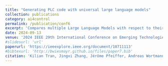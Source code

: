 ```yaml
---
title: "Generating PLC code with universal large language models"
collection: publications
category: ai4control
permalink: /publication/conf6
excerpt: 'Compares multiple Large Language Models with respect to their capability of generating PLC code.'
date: 2024-09-13
venue: '2024 IEEE 29th International Conference on Emerging Technologies and Factory Automation (ETFA)'
#slidesurl: 'url'
paperurl: 'https://ieeexplore.ieee.org/document/10711113'
#bibtexurl: 'http://bwiesmayr.github.io/files/paper7.bib'
citation: 'Kilian Tran, Jingxi Zhang, Jérôme Pfeiffer, Andreas Wortmann, and Bianca Wiesmayr. Generating PLC code with universal large language models. In 2024 IEEE 29th International Conference on Emerging Technologies and Factory Automation (ETFA). IEEE, 2024.'
---
```

